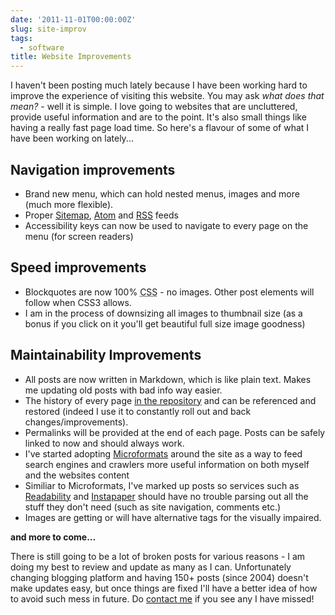 ```yaml
---
date: '2011-11-01T00:00:00Z'
slug: site-improv
tags:
  - software
title: Website Improvements
---
```


I haven't been posting much lately because I have been working hard to improve
the experience of visiting this website. You may ask _what does that mean?_ -
well it is simple. I love going to websites that are uncluttered, provide useful
information and are to the point. It's also small things like having a really
fast page load time. So here's a flavour of some of what I have been working on
lately...

## Navigation improvements

- Brand new menu, which can hold nested menus, images and more (much more
  flexible).
- Proper [Sitemap][], [Atom][] and [RSS][] feeds
- Accessibility keys can now be used to navigate to every page on the menu (for
  screen readers)

## Speed improvements

- Blockquotes are now 100%
  <acronym title="Cascading Style Sheets">CSS</acronym> - no images. Other post
  elements will follow when CSS3 allows.
- I am in the process of downsizing all images to thumbnail size (as a bonus if
  you click on it you'll get beautiful full size image goodness)

## Maintainability Improvements

- All posts are now written in Markdown, which is like plain text. Makes me
  updating old posts with bad info way easier.
- The history of every page [in the repository][repo] and can be referenced and
  restored (indeed I use it to constantly roll out and back
  changes/improvements).
- Permalinks will be provided at the end of each page. Posts can be safely
  linked to now and should always work.
- I've started adopting [Microformats][] around the site as a way to feed search
  engines and crawlers more useful information on both myself and the websites
  content
- Similiar to Microformats, I've marked up posts so services such as
  [Readability][] and [Instapaper][] should have no trouble parsing out all the
  stuff they don't need (such as site navigation, comments etc.)
- Images are getting or will have alternative tags for the visually impaired.

**and more to come...**

There is still going to be a lot of broken posts for various reasons - I am
doing my best to review and update as many as I can. Unfortunately changing
blogging platform and having 150+ posts (since 2004) doesn't make updates easy,
but once things are fixed I'll have a better idea of how to avoid such mess in
future. Do [contact me][] if you see any I have missed!

[Sitemap]: /sitemap.xml "Neil Grogan's Sitemap"
[Atom]: /atom.xml "Neil Grogan's Atom Feed"
[RSS]: /rss.xml "Neil Grogan's RSS Feed"
[repo]: https://github.com/dueyfinster/dueyfinster.github.com 'My Github Repo'
[Microformats]: http://microformats.org/ 'Microformats'
[Readability]: http://www.readability.com/ 'Readability'
[Instapaper]: http://www.instapaper.com/ 'Instapaper'
[contact me]: /contact/
